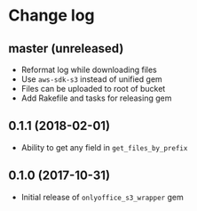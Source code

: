 # Change log

## master (unreleased)
* Reformat log while downloading files
* Use `aws-sdk-s3` instead of unified gem
* Files can be uploaded to root of bucket
* Add Rakefile and tasks for releasing gem

## 0.1.1 (2018-02-01)
* Ability to get any field in `get_files_by_prefix`

## 0.1.0 (2017-10-31)
* Initial release of `onlyoffice_s3_wrapper` gem
